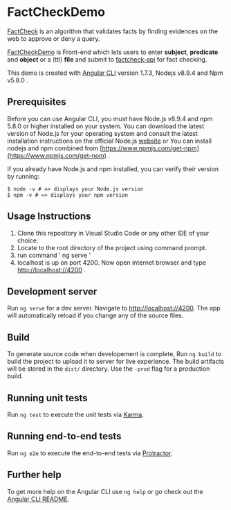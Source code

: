# FactCheckDemo

[FactCheck](https://github.com/dice-group/FactCheck) is an algorithm that validates facts by finding evidences on the web to approve or deny a query.

[FactCheckDemo](https://github.com/Fahad-Anwar/factcheck-demo) is Front-end which lets users to enter **subject**, **predicate** and **object** or a (ttl) **file** and submit to [factcheck-api](https://github.com/danishahmed92/factcheck-api) for fact checking. 

This demo is created with [Angular CLI](https://github.com/angular/angular-cli) version 1.7.3, 
Nodejs v8.9.4 and Npm v5.8.0  .

<!-- ## Change Log
- Updated Readme.  -->

## Prerequisites
Before you can use Angular CLI, you must have Node.js v8.9.4 and npm 5.8.0 or higher installed on your system.
You can download the latest version of Node.js for your operating system and consult the latest installation instructions on the official Node.js [website](https://nodejs.org/en/) or You can install nodejs and npm combined from [https://www.npmjs.com/get-npm](https://www.npmjs.com/get-npm)  .

If you already have Node.js and npm installed, you can verify their version by running:

```
$ node -v # => displays your Node.js version
$ npm -v # => displays your npm version
```


## Usage Instructions

1. Clone this repository in Visual Studio Code or any other IDE of your choice.
2. Locate to the root directory of the project using command prompt.
3. run command ' ng serve '
4. localhost is up on port 4200. Now open internet browser and type [http://localhost://4200](http://localhost://4200) .
 
## Development server

Run `ng serve` for a dev server. Navigate to [http://localhost://4200](http://localhost://4200). The app will automatically reload if you change any of the source files.

## Build

To generate source code when developement is complete, Run `ng build` to build the project to upload it to server for live experience. The build artifacts will be stored in the `dist/` directory. Use the `-prod` flag for a production build.

## Running unit tests

Run `ng test` to execute the unit tests via [Karma](https://karma-runner.github.io).

## Running end-to-end tests

Run `ng e2e` to execute the end-to-end tests via [Protractor](http://www.protractortest.org/).

## Further help

To get more help on the Angular CLI use `ng help` or go check out the [Angular CLI README](https://github.com/angular/angular-cli/blob/master/README.md).
